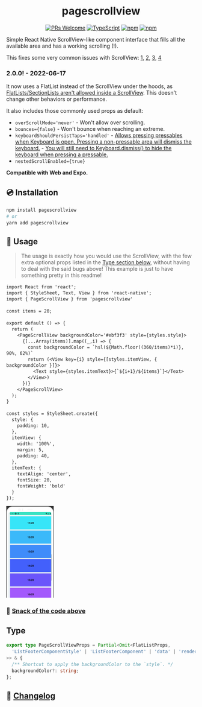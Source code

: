 
<h1 align="center">
  <!-- <img src=".logo.png" alt=pagescrollview/><br/> -->
  pagescrollview
</h1>

<div align="center">

[![PRs Welcome](https://img.shields.io/badge/PRs-welcome-brightgreen.svg?style=flat-square)](http://makeapullrequest.com)
[![TypeScript](https://badgen.net/npm/types/env-var)](http://www.typescriptlang.org/)
[![npm](https://img.shields.io/npm/v/pagescrollview)](https://www.npmjs.com/package/pagescrollview)
[![npm](https://img.shields.io/npm/dm/pagescrollview)](https://www.npmjs.com/package/pagescrollview)
</div>

Simple React Native ScrollView-like component interface that fills all the available area and has a working scrolling (!).

This fixes some very common issues with ScrollView: [1](https://github.com/facebook/react-native/issues/4099#issuecomment-307541206), [2](https://stackoverflow.com/questions/34880660/react-native-children-of-scrollview-wont-fill-full-height), [3](https://stackoverflow.com/questions/46805135/scrollview-with-flex-1-makes-it-un-scrollable), [4](https://github.com/facebook/react-native/issues/3825)

### 2.0.0! - 2022-06-17
It now uses a FlatList instead of the ScrollView under the hoods, as [FlatLists/SectionLists aren't allowed inside a ScrollView](https://stackoverflow.com/q/58243680/10247962). This doesn't change other behaviors or performance.



It also includes those commonly used props as default:

* `overScrollMode='never'` - Won't allow over scrolling.
* `bounces={false}` - Won't bounce when reaching an extreme.
* `keyboardShouldPersistTaps='handled'` - [Allows pressing pressables when Keyboard is open. Pressing a non-pressable area will dismiss the keyboard.](https://stackoverflow.com/a/57941568/10247962) - [You will still need to Keyboard.dismiss() to hide the keyboard when pressing a pressable.](https://stackoverflow.com/a/39772206/10247962)
* `nestedScrollEnabled={true}`

**Compatible with Web and Expo.**


## 💿 Installation
```bash
npm install pagescrollview
# or
yarn add pagescrollview
```


## 📖 Usage

> The usage is exactly how you would use the ScrollView, with the few extra optional props listed in the [Type section below](#type), without having to deal with the said bugs above! This example is just to have something pretty in this readme!

```tsx
import React from 'react';
import { StyleSheet, Text, View } from 'react-native';
import { PageScrollView } from 'pagescrollview'

const items = 20;

export default () => {
  return (
    <PageScrollView backgroundColor='#ebf3f3' style={styles.style}>
      {[...Array(items)].map((_,i) => {
        const backgroundColor = `hsl(${Math.floor((360/items)*i)}, 90%, 62%)`
        return (<View key={i} style={[styles.itemView, { backgroundColor }]}>
          <Text style={styles.itemText}>{`${i+1}/${items}`}</Text>
        </View>)
      })}
    </PageScrollView>
  );
}

const styles = StyleSheet.create({
  style: {
    padding: 10,
  },
  itemView: {
    width: '100%',
    margin: 5,
    padding: 40,
  },
  itemText: {
    textAlign: 'center',
    fontSize: 20,
    fontWeight: 'bold'
  }
});
```

<img src="./resources/README/example.png" width="25%" height="25%" />

### 🍟 [Snack of the code above](https://snack.expo.io/@srbrahma/887706)
<!-- also in https://expo.io/@srbrahma/pagescrollview but snack seems better -->
## Type
```ts
export type PageScrollViewProps = Partial<Omit<FlatListProps,
  'ListFooterComponentStyle' | 'ListFooterComponent' | 'data' | 'renderItem' | 'keyExtractor'
>> & {
  /** Shortcut to apply the backgroundColor to the `style`. */
  backgroundColor?: string;
};
```
## 📰 [Changelog](CHANGELOG.md)
